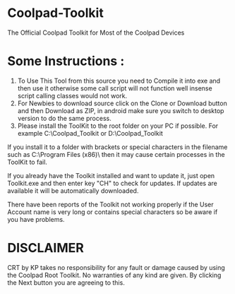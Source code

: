 # Coolpad-Toolkit
The Official Coolpad Toolkit for Most of the Coolpad Devices

# Some Instructions :
1. To Use This Tool from this source you need to Compile it into exe and then use it otherwise some call script will not function well insense script calling classes would not work.
2. For Newbies to download source click on the Clone or Download button and then Download as ZIP, in android make sure you switch to desktop version to do the same process.
3. Please install the ToolKit to the root folder on your PC if possible. For example C:\Coolpad_Toolkit or D:\Coolpad_Toolkit

If you install it to a folder with brackets or special characters in the filename such 
as C:\Program Files (x86)\ then it may cause certain processes in the ToolKit to fail.

If you already have the Toolkit installed and want to update it, just open Toolkit.exe
and then enter key "CH" to check for updates. If updates are available it will be
automatically downloaded.

There have been reports of the Toolkit not working properly if the User Account
name is very long or contains special characters so be aware if you have problems.

# DISCLAIMER
CRT by KP takes no responsibility for any fault or damage caused by using the
Coolpad Root Toolkit. No warranties of any kind are given. By clicking the Next
button you are agreeing to this.
